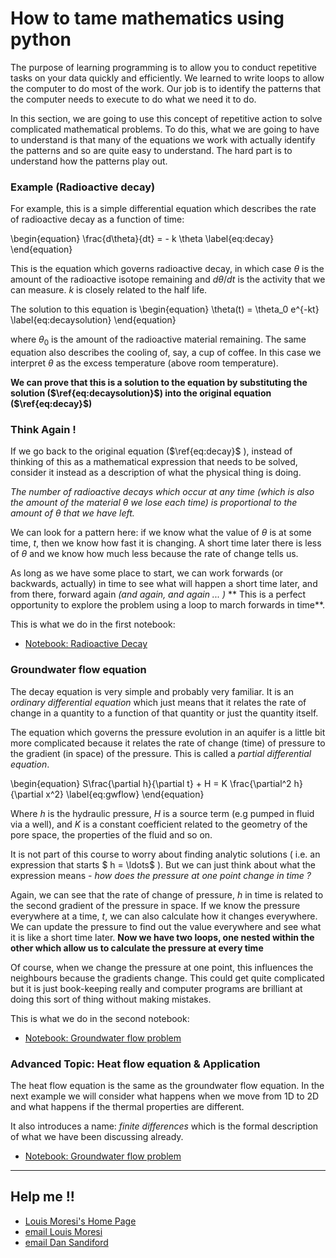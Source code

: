 
# How to tame mathematics using python

The purpose of learning programming is to allow you to conduct repetitive tasks on your data quickly and efficiently. We learned to write loops to allow the computer to do most of the work. Our job is to identify the patterns that the computer needs to execute to do what we need it to do.

In this section, we are going to use this concept of repetitive action to solve complicated mathematical problems. To do this, what we are going to have to understand is that many of the equations we work with actually identify the patterns and so are quite easy to understand. The hard part is to understand how the patterns play out.

### Example (Radioactive decay)

For example, this is a simple differential equation which describes the rate of radioactive decay as a function of time:

\begin{equation}
    \frac{d\theta}{dt} = - k \theta
    \label{eq:decay}
\end{equation}

This is the equation which governs radioactive decay, in which case
$\theta$ is the amount of the radioactive isotope remaining and $d\theta /  dt$
is the activity that we can measure. $k$ is closely related to the half life.

The solution to this equation is
\begin{equation}
        \theta(t) = \theta_0 e^{-kt}
        \label{eq:decaysolution}
\end{equation}

where $\theta_0$ is the amount of the radioactive material remaining.
The same equation also describes the cooling of, say, a cup of coffee. In this
case we interpret $\theta$ as the excess temperature (above room temperature).

**We can prove that this is a solution to the equation by substituting the solution ($\ref{eq:decaysolution}$) into the original equation ($\ref{eq:decay}$)**

### Think Again !

If we go back to the original equation ($\ref{eq:decay}$ ), instead of thinking of this as a mathematical expression that needs to be solved, consider it instead as a description of what the physical thing is doing.

_The number of radioactive decays which occur at any time (which is also the amount of the material $\theta$ we lose each time) is proportional to the amount of $\theta$ that we have left._

We can look for a pattern here: if we know what the value of $\theta$ is at some time, $t$, then we know how fast it is changing. A short time later there is less of $\theta$ and we know how much less because the rate of change tells us.

As long as we have some place to start, we can work forwards (or backwards, actually) in time to see what will happen a short time later, and from there, forward again _(and again, and again ... )_ ** This is a perfect opportunity to explore the problem using a loop to march forwards in time**.

This is what we do in the first notebook:

   - <a href="/notebooks/Notebooks/SolveMathProblems/0 - IntroductionToNumericalSolutions.ipynb" target="_blank"> <!--_ --> Notebook: Radioactive Decay </a>

### Groundwater flow equation

The decay equation is very simple and probably very familiar. It is an _ordinary differential equation_ which just means that it relates the rate of change in a quantity to a function of that quantity or just the quantity itself.

The equation which governs the pressure evolution in an aquifer is a little bit more complicated because it relates the rate of change (time) of pressure to the gradient (in space) of the pressure. This is called a _partial differential equation_.

\begin{equation}
    S\frac{\partial h}{\partial t} + H = K  \frac{\partial^2 h}{\partial x^2}
    \label{eq:gwflow}
\end{equation}

Where $h$ is the hydraulic pressure, $H$ is a source term (e.g pumped in fluid via a well), and $K$ is a constant coefficient related to the geometry of the pore space, the properties of the fluid and so on.

It is not part of this course to worry about finding analytic solutions ( i.e. an expression that starts $ h = \ldots$ ). But we can just think about what the expression means - _how does the pressure at one point change in time ?_

Again, we can see that the rate of change of pressure, $h$ in time is related to the second gradient of the pressure in space. If we know the pressure everywhere at a time, $t$, we can also calculate how it changes everywhere. We can update the pressure to find out the value everywhere and see what it is like a short time later.  **Now we have two loops, one nested within the other which allow us to calculate the pressure at every time**

Of course, when we change the pressure at one point, this influences the neighbours because the gradients change. This could get quite complicated but it is just book-keeping really and computer programs are brilliant at doing this sort of thing without making mistakes.

This is what we do in the second notebook:

   - <a href="/notebooks/Notebooks/SolveMathProblems/1 - GroundwaterFlow-LectureNotes.ipynb" target="_blank"> <!--_ --> Notebook: Groundwater flow problem </a>

### Advanced Topic: Heat flow equation & Application

The heat flow equation is the same as the groundwater flow equation. In the next example we will consider what happens when we move from 1D to 2D and what happens if the thermal properties are different.

It also introduces a name: _finite differences_ which is the formal description of what we have been discussing already.

- <a href="/notebooks/Notebooks/SolveMathProblems/2 - FiniteDifferences.ipynb" target="_blank"> <!--_ --> Notebook: Groundwater flow problem </a>



---

## Help me !!

   * [Louis Moresi's Home Page](http://www.moresi.info)
   * [email Louis Moresi](mailto:Louis.Moresi@unimelb.edu.au)
   * [email Dan Sandiford](mailto:d.sandiford@student.unimelb.edu.au)
